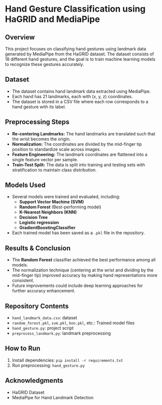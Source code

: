 # Hand Gesture Classification using HaGRID and MediaPipe

## Overview
This project focuses on classifying hand gestures using landmark data generated by MediaPipe from the HaGRID dataset. The dataset consists of 18 different hand gestures, and the goal is to train machine learning models to recognize these gestures accurately.

## Dataset
- The dataset contains hand landmark data extracted using MediaPipe.
- Each hand has 21 landmarks, each with (x, y, z) coordinates.
- The dataset is stored in a CSV file where each row corresponds to a hand gesture with its label.

## Preprocessing Steps
- **Re-centering Landmarks:** The hand landmarks are translated such that the wrist becomes the origin.
- **Normalization:** The coordinates are divided by the mid-finger tip position to standardize scale across images.
- **Feature Engineering:** The landmark coordinates are flattened into a single feature vector per sample.
- **Train-Test Split:** The data is split into training and testing sets with stratification to maintain class distribution.

## Models Used
- Several models were trained and evaluated, including:
  - **Support Vector Machine (SVM)**
  - **Random Forest** (Best-performing model)
  - **K-Nearest Neighbors (KNN)**
  - **Decision Tree**
  - **Logistic regression**
  - **GradientBoostingClassifier**
- Each trained model has been saved as a `.pkl` file in the repository.

## Results & Conclusion
- The **Random Forest** classifier achieved the best performance among all models.
- The normalization technique (centering at the wrist and dividing by the mid-finger tip) improved accuracy by making hand representations more consistent.
- Future improvements could include deep learning approaches for further accuracy enhancement.

## Repository Contents
- `hand_landmark_data.csv`: dataset
- `random_forest.pkl`, `svm.pkl`, `knn.pkl`, etc.: Trained model files
- `hand_gesture.py`: project script
- `preprocess_landmark.py`: landmark preprocessing

## How to Run
1. Install dependencies: `pip install -r requirements.txt`
2. Run preprocessing: `hand_gesture.py`


## Acknowledgments
- HaGRID Dataset
- MediaPipe for Hand Landmark Detection

